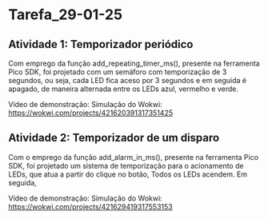 # Tarefa_29-01-25
## Atividade 1: Temporizador periódico
Com emprego da função add_repeating_timer_ms(), presente na ferramenta Pico SDK, foi projetado com um semáforo com temporização de 3 segundos, ou seja, cada LED fica aceso por 3 segundos e em seguida é apagado, de maneira alternada entre os LEDs azul, vermelho e verde.

Vídeo de demonstração:
Simulação do Wokwi: https://wokwi.com/projects/421620391317351425

## Atividade 2: Temporizador de um disparo
Com o emprego da função add_alarm_in_ms(), presente na ferramenta Pico SDK, foi projetado um sistema de temporização 
para o acionamento de LEDs, que atua a partir do clique no botão, Todos os LEDs acendem. Em seguida, 

Vídeo de demonstração:
Simulação do Wokwi: https://wokwi.com/projects/421629419317553153
